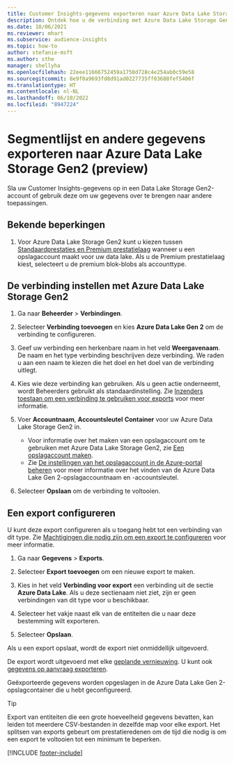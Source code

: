 ```yaml
---
title: Customer Insights-gegevens exporteren naar Azure Data Lake Storage Gen2
description: Ontdek hoe u de verbinding met Azure Data Lake Storage Gen2 configureert.
ms.date: 10/06/2021
ms.reviewer: mhart
ms.subservice: audience-insights
ms.topic: how-to
author: stefanie-msft
ms.author: sthe
manager: shellyha
ms.openlocfilehash: 22eee11666752459a1750d728c4e254ab0c59e58
ms.sourcegitcommit: 8e9f0a9693fd8d91ad0227735ff03688fef5406f
ms.translationtype: HT
ms.contentlocale: nl-NL
ms.lasthandoff: 06/10/2022
ms.locfileid: "8947224"
---
```

# <a name="export-segment-list-and-other-data-to-azure-data-lake-storage-gen2-preview"></a>Segmentlijst en andere gegevens exporteren naar Azure Data Lake Storage Gen2 (preview)

Sla uw Customer Insights-gegevens op in een Data Lake Storage Gen2-account of gebruik deze om uw gegevens over te brengen naar andere toepassingen.

## <a name="known-limitations"></a>Bekende beperkingen

1. Voor Azure Data Lake Storage Gen2 kunt u kiezen tussen [Standaardprestaties en Premium prestatielaag](/azure/storage/blobs/create-data-lake-storage-account) wanneer u een opslagaccount maakt voor uw data lake. Als u de Premium prestatielaag kiest, selecteert u de premium blok-blobs als accounttype.

## <a name="set-up-the-connection-to-azure-data-lake-storage-gen2"></a>De verbinding instellen met Azure Data Lake Storage Gen2

1. Ga naar **Beheerder** > **Verbindingen**.

1. Selecteer **Verbinding toevoegen** en kies **Azure Data Lake Gen 2** om de verbinding te configureren.

1. Geef uw verbinding een herkenbare naam in het veld **Weergavenaam**. De naam en het type verbinding beschrijven deze verbinding. We raden u aan een naam te kiezen die het doel en het doel van de verbinding uitlegt.

1. Kies wie deze verbinding kan gebruiken. Als u geen actie onderneemt, wordt Beheerders gebruikt als standaardinstelling. Zie [Inzenders toestaan om een verbinding te gebruiken voor exports](connections.md#allow-contributors-to-use-a-connection-for-exports) voor meer informatie.

1. Voer **Accountnaam**, **Accountsleutel** **Container** voor uw Azure Data Lake Storage Gen2 in.
    - Voor informatie over het maken van een opslagaccount om te gebruiken met Azure Data Lake Storage Gen2, zie [Een opslagaccount maken](/azure/storage/blobs/create-data-lake-storage-account)​. 
    - Zie [De instellingen van het opslagaccount in de Azure-portal beheren](/azure/storage/common/storage-account-manage) voor meer informatie over het vinden van de Azure Data Lake Gen 2-opslagaccountnaam en -accountsleutel.

1. Selecteer **Opslaan** om de verbinding te voltooien.

## <a name="configure-an-export"></a>Een export configureren

U kunt deze export configureren als u toegang hebt tot een verbinding van dit type. Zie [Machtigingen die nodig zijn om een export te configureren](export-destinations.md#set-up-a-new-export) voor meer informatie.

1. Ga naar **Gegevens** > **Exports**.

1. Selecteer **Export toevoegen** om een nieuwe export te maken.

1. Kies in het veld **Verbinding voor export** een verbinding uit de sectie **Azure Data Lake**. Als u deze sectienaam niet ziet, zijn er geen verbindingen van dit type voor u beschikbaar.

1. Selecteer het vakje naast elk van de entiteiten die u naar deze bestemming wilt exporteren.

1. Selecteer **Opslaan**.

Als u een export opslaat, wordt de export niet onmiddellijk uitgevoerd.

De export wordt uitgevoerd met elke [geplande vernieuwing](system.md#schedule-tab).
U kunt ook [gegevens op aanvraag exporteren](export-destinations.md#run-exports-on-demand).

Geëxporteerde gegevens worden opgeslagen in de Azure Data Lake Gen 2-opslagcontainer die u hebt geconfigureerd.

> [!TIP]
> Export van entiteiten die een grote hoeveelheid gegevens bevatten, kan leiden tot meerdere CSV-bestanden in dezelfde map voor elke export. Het splitsen van exports gebeurt om prestatieredenen om de tijd die nodig is om een export te voltooien tot een minimum te beperken.

[!INCLUDE [footer-include](includes/footer-banner.md)]
